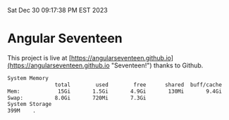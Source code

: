 Sat Dec 30 09:17:38 PM EST 2023

# Angular Seventeen


This project is live at [https://angularseventeen.github.io](https://angularseventeen.github.io "Seventeen!") thanks to Github.

```bash
System Memory
               total        used        free      shared  buff/cache   available
Mem:            15Gi       1.5Gi       4.9Gi       130Mi       9.4Gi        13Gi
Swap:          8.0Gi       720Mi       7.3Gi
System Storage
399M	.
```
